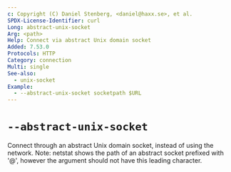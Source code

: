 ```yaml
---
c: Copyright (C) Daniel Stenberg, <daniel@haxx.se>, et al.
SPDX-License-Identifier: curl
Long: abstract-unix-socket
Arg: <path>
Help: Connect via abstract Unix domain socket
Added: 7.53.0
Protocols: HTTP
Category: connection
Multi: single
See-also:
  - unix-socket
Example:
  - --abstract-unix-socket socketpath $URL
---
```


# `--abstract-unix-socket`

Connect through an abstract Unix domain socket, instead of using the network.
Note: netstat shows the path of an abstract socket prefixed with '@', however
the <path> argument should not have this leading character.
